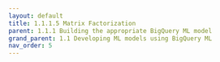 ```yaml
---
layout: default
title: 1.1.1.5 Matrix Factorization
parent: 1.1.1 Building the appropriate BigQuery ML model
grand_parent: 1.1 Developing ML models using BigQuery ML
nav_order: 5
---
```


